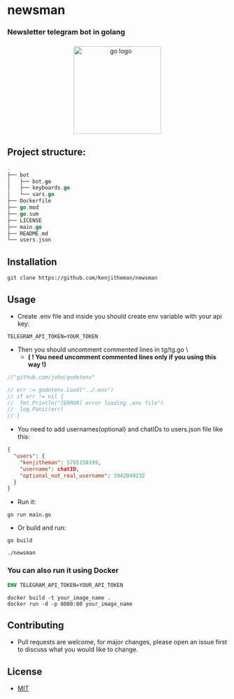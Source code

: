 # newsman

### Newsletter telegram bot in golang

###

<div align="center">
  <img src="https://cdn.jsdelivr.net/gh/devicons/devicon/icons/go/go-original.svg" height="200" alt="go logo"  />
</div>

## Project structure:

```go
.
├── bot
│   ├── bot.go
│   ├── keyboards.go
│   └── vars.go
├── Dockerfile
├── go.mod
├── go.sum
├── LICENSE
├── main.go
├── README.md
└── users.json
```

## Installation

```shell
git clone https://github.com/kenjitheman/newsman
```

## Usage

- Create .env file and inside you should create env variable with your api key:

```.env
TELEGRAM_API_TOKEN=YOUR_TOKEN
```

- Then you should uncomment commented lines in tg/tg.go \
	- **( ! You need uncomment commented lines only if you using this way !)**

```go
//"github.com/joho/godotenv"
```

```go
// err := godotenv.Load("../.env")
// if err != nil {
// 	fmt.Println("[ERROR] error loading .env file")
// 	log.Panic(err)
// }
```

- You need to add usernames(optional) and chatIDs to users.json file like this:

```json
{
  "users": {
    "kenjitheman": 5785150199,
    "username": chatID,
    "optional_not_real_username": 3942049232
  }
}
```

- Run it:

```shell
go run main.go
```

- Or build and run:

```shell
go build
```

```shell
./newsman
```

### You can also run it using Docker

```dockerfile
ENV TELEGRAM_API_TOKEN=YOUR_API_TOKEN
```

```shell
docker build -t your_image_name .
docker run -d -p 8080:80 your_image_name
```

## Contributing

- Pull requests are welcome, for major changes, please open an issue first to
  discuss what you would like to change.

## License

- [MIT](https://choosealicense.com/licenses/mit/)
